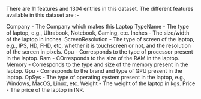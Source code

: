 There are 11 features and 1304 entries in this dataset. The different features available in this dataset are :-

Company - The Company which makes this Laptop
TypeName - The type of laptop, e.g., Ultrabook, Notebook, Gaming, etc.
Inches - The size/width of the laptop in inches.
ScreenResolution - The type of screen of the laptop, e.g., IPS, HD, FHD, etc, whether it is touchscreen or not, and the resolution of the screen in pixels.
Cpu - Corresponds to the type of processor present in the laptop.
Ram - COrresponds to the size of the RAM in the laptop.
Memory - Corresponds to the type and size of the memory present in the laptop.
Gpu - Corresponds to the brand and type of GPU present in the laptop.
OpSys - The type of operating system present in the laptop, e.g., Windows, MacOS, Linux, etc.
Weight - The weight of the laptop in kgs.
Price - The price of the laptop in INR.
